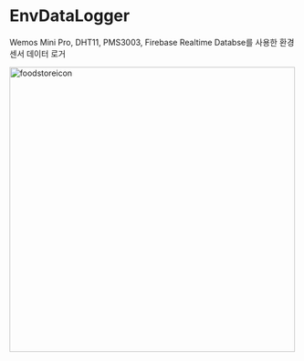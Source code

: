 # EnvDataLogger
Wemos Mini Pro, DHT11, PMS3003, Firebase Realtime Databse를 사용한 환경 센서 데이터 로거

<img width="500" alt="foodstoreicon" src="https://user-images.githubusercontent.com/1857075/42730755-7f34d874-8837-11e8-8ee0-6cd42c3d0880.jpeg">



